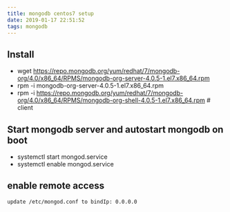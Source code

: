```yaml
---
title: mongodb centos7 setup
date: 2019-01-17 22:51:52
tags: mongodb
---
```


## Install 
* wget https://repo.mongodb.org/yum/redhat/7/mongodb-org/4.0/x86_64/RPMS/mongodb-org-server-4.0.5-1.el7.x86_64.rpm
* rpm -i mongodb-org-server-4.0.5-1.el7.x86_64.rpm
* rpm -i https://repo.mongodb.org/yum/redhat/7/mongodb-org/4.0/x86_64/RPMS/mongodb-org-shell-4.0.5-1.el7.x86_64.rpm  # client


## Start mongodb server and autostart mongodb on boot
* systemctl start mongod.service
* systemctl enable mongod.service

## enable remote access
`update /etc/mongod.conf to bindIp: 0.0.0.0`